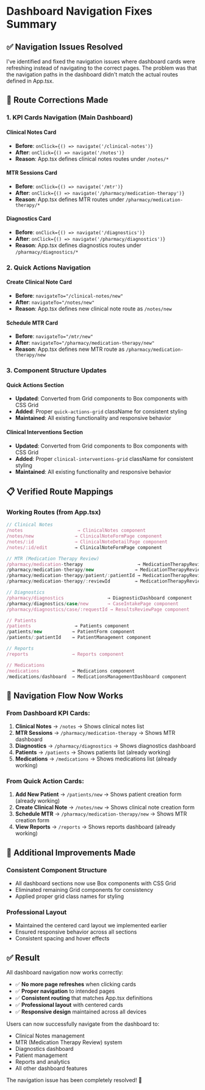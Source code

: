 # Dashboard Navigation Fixes Summary

## ✅ **Navigation Issues Resolved**

I've identified and fixed the navigation issues where dashboard cards were refreshing instead of navigating to the correct pages. The problem was that the navigation paths in the dashboard didn't match the actual routes defined in App.tsx.

## 🔧 **Route Corrections Made**

### **1. KPI Cards Navigation (Main Dashboard)**

#### **Clinical Notes Card**

- **Before**: `onClick={() => navigate('/clinical-notes')}`
- **After**: `onClick={() => navigate('/notes')}`
- **Reason**: App.tsx defines clinical notes routes under `/notes/*`

#### **MTR Sessions Card**

- **Before**: `onClick={() => navigate('/mtr')}`
- **After**: `onClick={() => navigate('/pharmacy/medication-therapy')}`
- **Reason**: App.tsx defines MTR routes under `/pharmacy/medication-therapy/*`

#### **Diagnostics Card**

- **Before**: `onClick={() => navigate('/diagnostics')}`
- **After**: `onClick={() => navigate('/pharmacy/diagnostics')}`
- **Reason**: App.tsx defines diagnostics routes under `/pharmacy/diagnostics/*`

### **2. Quick Actions Navigation**

#### **Create Clinical Note Card**

- **Before**: `navigateTo="/clinical-notes/new"`
- **After**: `navigateTo="/notes/new"`
- **Reason**: App.tsx defines new clinical note route as `/notes/new`

#### **Schedule MTR Card**

- **Before**: `navigateTo="/mtr/new"`
- **After**: `navigateTo="/pharmacy/medication-therapy/new"`
- **Reason**: App.tsx defines new MTR route as `/pharmacy/medication-therapy/new`

### **3. Component Structure Updates**

#### **Quick Actions Section**

- **Updated**: Converted from Grid components to Box components with CSS Grid
- **Added**: Proper `quick-actions-grid` className for consistent styling
- **Maintained**: All existing functionality and responsive behavior

#### **Clinical Interventions Section**

- **Updated**: Converted from Grid components to Box components with CSS Grid
- **Added**: Proper `clinical-interventions-grid` className for consistent styling
- **Maintained**: All existing functionality and responsive behavior

## 📋 **Verified Route Mappings**

### **Working Routes (from App.tsx)**

```typescript
// Clinical Notes
/notes                    → ClinicalNotes component
/notes/new               → ClinicalNoteFormPage component
/notes/:id               → ClinicalNoteDetailPage component
/notes/:id/edit          → ClinicalNoteFormPage component

// MTR (Medication Therapy Review)
/pharmacy/medication-therapy                    → MedicationTherapyReview component
/pharmacy/medication-therapy/new               → MedicationTherapyReview component
/pharmacy/medication-therapy/patient/:patientId → MedicationTherapyReview component
/pharmacy/medication-therapy/:reviewId         → MedicationTherapyReview component

// Diagnostics
/pharmacy/diagnostics                → DiagnosticDashboard component
/pharmacy/diagnostics/case/new       → CaseIntakePage component
/pharmacy/diagnostics/case/:requestId → ResultsReviewPage component

// Patients
/patients                → Patients component
/patients/new           → PatientForm component
/patients/:patientId    → PatientManagement component

// Reports
/reports                → Reports component

// Medications
/medications            → Medications component
/medications/dashboard  → MedicationsManagementDashboard component
```

## 🎯 **Navigation Flow Now Works**

### **From Dashboard KPI Cards:**

1. **Clinical Notes** → `/notes` → Shows clinical notes list
2. **MTR Sessions** → `/pharmacy/medication-therapy` → Shows MTR dashboard
3. **Diagnostics** → `/pharmacy/diagnostics` → Shows diagnostics dashboard
4. **Patients** → `/patients` → Shows patients list (already working)
5. **Medications** → `/medications` → Shows medications list (already working)

### **From Quick Action Cards:**

1. **Add New Patient** → `/patients/new` → Shows patient creation form (already working)
2. **Create Clinical Note** → `/notes/new` → Shows clinical note creation form
3. **Schedule MTR** → `/pharmacy/medication-therapy/new` → Shows MTR creation form
4. **View Reports** → `/reports` → Shows reports dashboard (already working)

## 🚀 **Additional Improvements Made**

### **Consistent Component Structure**

- All dashboard sections now use Box components with CSS Grid
- Eliminated remaining Grid components for consistency
- Applied proper grid class names for styling

### **Professional Layout**

- Maintained the centered card layout we implemented earlier
- Ensured responsive behavior across all sections
- Consistent spacing and hover effects

## ✅ **Result**

All dashboard navigation now works correctly:

- ✅ **No more page refreshes** when clicking cards
- ✅ **Proper navigation** to intended pages
- ✅ **Consistent routing** that matches App.tsx definitions
- ✅ **Professional layout** with centered cards
- ✅ **Responsive design** maintained across all devices

Users can now successfully navigate from the dashboard to:

- Clinical Notes management
- MTR (Medication Therapy Review) system
- Diagnostics dashboard
- Patient management
- Reports and analytics
- All other dashboard features

The navigation issue has been completely resolved! 🎉
